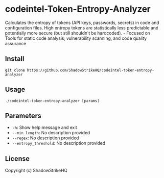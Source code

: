 # codeintel-Token-Entropy-Analyzer
Calculates the entropy of tokens (API keys, passwords, secrets) in code and configuration files. High entropy tokens are statistically less predictable and potentially more secure (but still shouldn't be hardcoded). - Focused on Tools for static code analysis, vulnerability scanning, and code quality assurance

## Install
`git clone https://github.com/ShadowStrikeHQ/codeintel-token-entropy-analyzer`

## Usage
`./codeintel-token-entropy-analyzer [params]`

## Parameters
- `-h`: Show help message and exit
- `--min_length`: No description provided
- `--regex`: No description provided
- `--entropy_threshold`: No description provided

## License
Copyright (c) ShadowStrikeHQ
